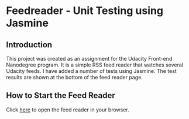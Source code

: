 # Feedreader - Unit Testing using Jasmine

## Introduction

This project was created as an assignment for the Udacity Front-end Nanodegree program. It is a simple RSS feed reader that watches several Udacity feeds. I have added a number of tests using Jasmine. The test results are shown at the bottom of the feed reader page.

## How to Start the Feed Reader

Click [here](https://kimhastings.github.io/feedreader/) to open the feed reader in your browser.